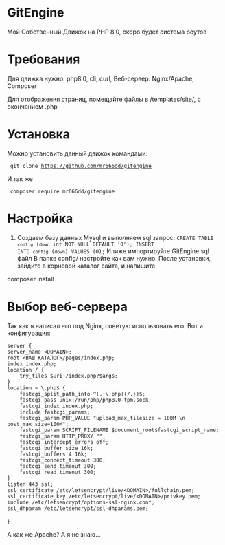# GitEngine
Мой Собственный Движок на PHP 8.0, скоро будет система роутов
# Требования
Для движка нужно: php8.0, cli, curl, Веб-сервер: Nginx/Apache, Composer

Для отображения страниц, помещайте файлы в /templates/site/, с окончанием .php

# Установка

Можно установить данный движок командами:

<code> git clone https://github.com/mr666dd/gitengine </code>

И так же

<code> composer require mr666dd/gitengine </code>

# Настройка
1. Создаем базу данных Mysql и выполняем sql запрос:
<code>CREATE TABLE `config` (`down` int NOT NULL DEFAULT '0');
INSERT INTO `config` (`down`) VALUES (0);</code>
Илиже импортируйте GitEngine.sql файл
В папке config/ настройте как вам нужно. 
После установки, зайдите в корневой каталог сайта, и напишите

composer install

# Выбор веб-сервера

  Так как я написал его под Nginx, советую использовать его. Вот и конфигурация:
  
 
	
	server {
	server_name <DOMAIN>;
	root <ВАШ КАТАЛОГ>/pages/index.php;
	index index.php;
    location / {
        try_files $uri /index.php?$args;
    }
    location ~ \.php$ {
        fastcgi_split_path_info ^(.+\.php)(/.+)$;
        fastcgi_pass unix:/run/php/php8.0-fpm.sock;
        fastcgi_index index.php;
        include fastcgi_params;
        fastcgi_param PHP_VALUE "upload_max_filesize = 100M \n post_max_size=100M";
        fastcgi_param SCRIPT_FILENAME $document_root$fastcgi_script_name;
        fastcgi_param HTTP_PROXY "";
        fastcgi_intercept_errors off;
        fastcgi_buffer_size 16k;
        fastcgi_buffers 4 16k;
        fastcgi_connect_timeout 300;
        fastcgi_send_timeout 300;
        fastcgi_read_timeout 300;
    }
    listen 443 ssl; 
    ssl_certificate /etc/letsencrypt/live/<DOMAIN>/fullchain.pem; 
    ssl_certificate_key /etc/letsencrypt/live/<DOMAIN>/privkey.pem;
    include /etc/letsencrypt/options-ssl-nginx.conf;
    ssl_dhparam /etc/letsencrypt/ssl-dhparams.pem; 
}
	

А как же Apache? А я не знаю...
